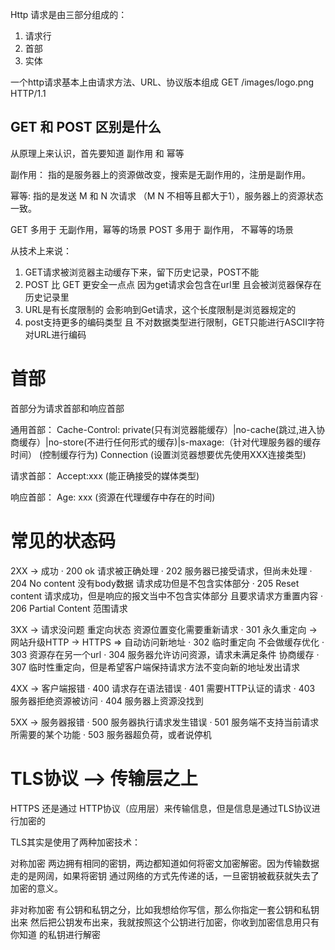 Http 请求是由三部分组成的：
  1. 请求行
  2. 首部
  3. 实体

一个http请求基本上由请求方法、URL、协议版本组成
GET /images/logo.png HTTP/1.1


## GET 和 POST 区别是什么

从原理上来认识，首先要知道 副作用 和 幂等

副作用： 指的是服务器上的资源做改变，搜索是无副作用的，注册是副作用。

幂等: 指的是发送 M 和 N 次请求 （M N 不相等且都大于1），服务器上的资源状态一致。
<!-- 比如注册10个账号和11个账户就是不幂等的。而对文章更改10次和11次是幂等的 -->

GET 多用于 无副作用，幂等的场景
POST 多用于 副作用， 不幂等的场景

从技术上来说：
  1. GET请求被浏览器主动缓存下来，留下历史记录，POST不能
  2. POST 比 GET 更安全一点点 因为get请求会包含在url里 且会被浏览器保存在历史记录里
  3. URL是有长度限制的 会影响到Get请求，这个长度限制是浏览器规定的
  4. post支持更多的编码类型 且 不对数据类型进行限制，GET只能进行ASCII字符对URL进行编码

# 首部
首部分为请求首部和响应首部

通用首部：
Cache-Control: private(只有浏览器能缓存）|no-cache(跳过,进入协商缓存）|no-store(不进行任何形式的缓存)|s-maxage:（针对代理服务器的缓存时间）    (控制缓存行为) 
Connection (设置浏览器想要优先使用XXX连接类型)

请求首部：
Accept:xxx (能正确接受的媒体类型)

响应首部：
Age: xxx (资源在代理缓存中存在的时间)

# 常见的状态码
2XX -> 成功
  · 200 ok 请求被正确处理
  · 202 服务器已接受请求，但尚未处理
  · 204 No content 没有body数据 请求成功但是不包含实体部分
  · 205 Reset content 请求成功，但是响应的报文当中不包含实体部分 且要求请求方重置内容
  · 206 Partial Content 范围请求

3XX -> 请求没问题 重定向状态 资源位置变化需要重新请求
  · 301 永久重定向 -> 网站升级HTTP -> HTTPS => 自动访问新地址
  · 302 临时重定向 不会做缓存优化
  · 303 资源存在另一个url
  · 304 服务器允许访问资源，请求未满足条件 协商缓存
  · 307 临时性重定向，但是希望客户端保持请求方法不变向新的地址发出请求

4XX -> 客户端报错
  · 400 请求存在语法错误 
  · 401 需要HTTP认证的请求
  · 403 服务器拒绝资源被访问
  · 404 服务器上资源没找到

5XX -> 服务器报错
  · 500 服务器执行请求发生错误
  · 501 服务端不支持当前请求所需要的某个功能
  · 503 服务器超负荷，或者说停机


# TLS协议 --> 传输层之上
HTTPS 还是通过 HTTP协议（应用层）来传输信息，但是信息是通过TLS协议进行加密的

TLS其实是使用了两种加密技术：

对称加密
  两边拥有相同的密钥，两边都知道如何将密文加密解密。因为传输数据走的是网阔，如果将密钥
  通过网络的方式先传递的话，一旦密钥被截获就失去了加密的意义。


非对称加密
  有公钥和私钥之分，比如我想给你写信，那么你指定一套公钥和私钥出来
  然后把公钥发布出来，我就按照这个公钥进行加密，你收到加密信息用只有你知道
  的私钥进行解密
